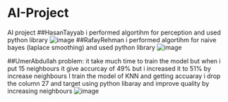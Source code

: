 # AI-Project
AI project
##HasanTayyab 
i performed algortihm for perception and used python library 
![image](https://user-images.githubusercontent.com/74775437/169622862-7b5591e7-10a1-4339-a68f-6c9b6d15e653.png)
##RafayRehman
i performed algortihm for naive bayes (laplace smoothing) and used python library 
![image](https://user-images.githubusercontent.com/74775437/169623114-d5a73780-d896-41e4-9097-0a368d875c2e.png)


##UmerAbdullah
problem: it take much time to train the model but when i put 15 neighbours it give accurcay of 49%
  but i increased it to 51% by increase neighbours 
I train the model of KNN and getting accuaray i drop the column 27 and target using python libaray  and improve quality by increasing neighbours
![image](https://user-images.githubusercontent.com/66125719/169628448-b9f72889-4f41-4efb-b513-cc2e90065e6b.png)

